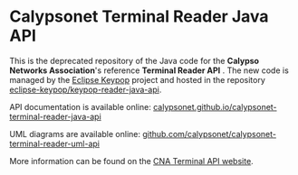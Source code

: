 # Calypsonet Terminal Reader Java API

This is the deprecated repository of the Java code for the **Calypso Networks Association**'s reference **Terminal Reader API** .
The new code is managed by the [Eclipse Keypop](https://keypop.org/) project and hosted in the repository [eclipse-keypop/keypop-reader-java-api](https://github.com/eclipse-keypop/keypop-reader-java-api/).

API documentation is available online: [calypsonet.github.io/calypsonet-terminal-reader-java-api](https://calypsonet.github.io/calypsonet-terminal-reader-java-api)

UML diagrams are available online: [github.com/calypsonet/calypsonet-terminal-reader-uml-api](https://github.com/calypsonet/calypsonet-terminal-reader-uml-api)

More information can be found on the [CNA Terminal API website](https://terminal-api.calypsonet.org/).
